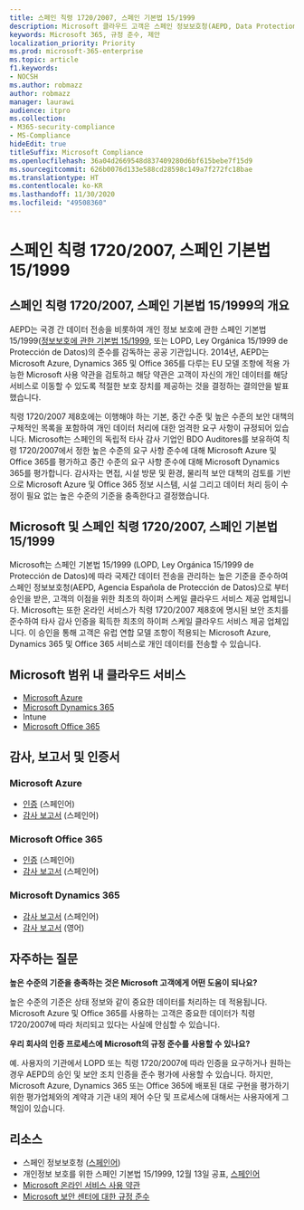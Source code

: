 ```yaml
---
title: 스페인 칙령 1720/2007, 스페인 기본법 15/1999
description: Microsoft 클라우드 고객은 스페인 정보보호청(AEPD, Data Protection Agency)을 통해 국경을 넘어 데이터를 전송할 수 있는 권한을 부여 받았습니다.
keywords: Microsoft 365, 규정 준수, 제안
localization_priority: Priority
ms.prod: microsoft-365-enterprise
ms.topic: article
f1.keywords:
- NOCSH
ms.author: robmazz
author: robmazz
manager: laurawi
audience: itpro
ms.collection:
- M365-security-compliance
- MS-Compliance
hideEdit: true
titleSuffix: Microsoft Compliance
ms.openlocfilehash: 36a04d2669548d837409280d6bf615bebe7f15d9
ms.sourcegitcommit: 626b0076d133e588cd28598c149a7f272fc18bae
ms.translationtype: HT
ms.contentlocale: ko-KR
ms.lasthandoff: 11/30/2020
ms.locfileid: "49508360"
---
```

# <a name="spanish-royal-decree-17202007-spanish-organic-law-151999"></a>스페인 칙령 1720/2007, 스페인 기본법 15/1999

## <a name="spanish-royal-decree-17202007-spanish-organic-law-151999-overview"></a>스페인 칙령 1720/2007, 스페인 기본법 15/1999의 개요

AEPD는 국경 간 데이터 전송을 비롯하여 개인 정보 보호에 관한 스페인 기본법 15/1999([정보보호에 관한 기본법 15/1999](https://www.boe.es/buscar/act.php?id=BOE-A-1999-23750), 또는 LOPD, Ley Orgánica 15/1999 de Protección de Datos)의 준수를 감독하는 공공 기관입니다. 2014년, AEPD는 Microsoft Azure, Dynamics 365 및 Office 365를 다루는 EU 모델 조항에 적용 가능한 Microsoft 사용 약관을 검토하고 해당 약관은 고객이 자신의 개인 데이터를 해당 서비스로 이동할 수 있도록 적절한 보호 장치를 제공하는 것을 결정하는 결의안을 발표했습니다.

칙령 1720/2007 제8호에는 이행해야 하는 기본, 중간 수준 및 높은 수준의 보안 대책의 구체적인 목록을 포함하여 개인 데이터 처리에 대한 엄격한 요구 사항이 규정되어 있습니다. Microsoft는 스페인의 독립적 타사 감사 기업인 BDO Auditores를 보유하여 칙령 1720/2007에서 정한 높은 수준의 요구 사항 준수에 대해 Microsoft Azure 및 Office 365를 평가하고 중간 수준의 요구 사항 준수에 대해 Microsoft Dynamics 365를 평가합니다. 감사자는 면접, 시설 방문 및 환경, 물리적 보안 대책의 검토를 기반으로 Microsoft Azure 및 Office 365 정보 시스템, 시설 그리고 데이터 처리 등이 수정이 필요 없는 높은 수준의 기준을 충족한다고 결정했습니다.

## <a name="microsoft-and-spanish-royal-decree-17202007-spanish-organic-law-151999"></a>Microsoft 및 스페인 칙령 1720/2007, 스페인 기본법 15/1999

Microsoft는 스페인 기본법 15/1999 (LOPD, Ley Orgánica 15/1999 de Protección de Datos)에 따라 국제간 데이터 전송을 관리하는 높은 기준을 준수하여 스페인 정보보호청(AEPD, Agencia Española de Protección de Datos)으로 부터 승인을 받은, 고객의 이점을 위한 최초의 하이퍼 스케일 클라우드 서비스 제공 업체입니다. Microsoft는 또한 온라인 서비스가 칙령 1720/2007 제8호에 명시된 보안 조치를 준수하여 타사 감사 인증을 획득한 최초의 하이퍼 스케일 클라우드 서비스 제공 업체입니다. 이 승인을 통해 고객은 유럽 연합 모델 조항이 적용되는 Microsoft Azure, Dynamics 365 및 Office 365 서비스로 개인 데이터를 전송할 수 있습니다.

## <a name="microsoft-in-scope-cloud-services"></a>Microsoft 범위 내 클라우드 서비스

- [Microsoft Azure](https://aka.ms/AzureCompliance)
- [Microsoft Dynamics 365](https://aka.ms/d365-compliance-list)
- Intune
- [Microsoft Office 365](https://aka.ms/o365-compliance-framework)

## <a name="audits-reports-and-certificates"></a>감사, 보고서 및 인증서

### <a name="microsoft-azure"></a>Microsoft Azure

- [인증](https://servicetrust.microsoft.com/ViewPage/MSComplianceGuide?command=Download&downloadType=Document&downloadId=1b6465af-d3c7-4738-be6e-3ab31c01b839&docTab=4ce99610-c9c0-11e7-8c2c-f908a777fa4d_GRC_Assessment_Reports) (스페인어)
- [감사 보고서](https://servicetrust.microsoft.com/ViewPage/MSComplianceGuide?command=Download&downloadType=Document&downloadId=10c093a0-1f83-43c5-8f47-3ddc481cc2e9&docTab=4ce99610-c9c0-11e7-8c2c-f908a777fa4d_GRC_Assessment_Reports) (스페인어)

### <a name="microsoft-office-365"></a>Microsoft Office 365

- [인증](https://servicetrust.microsoft.com/ViewPage/MSComplianceGuide?command=Download&downloadType=Document&downloadId=0455a8c5-f458-40c4-b7bb-b936b5ab99f5&docTab=4ce99610-c9c0-11e7-8c2c-f908a777fa4d_GRC_Assessment_Reports) (스페인어)
- [감사 보고서](https://servicetrust.microsoft.com/ViewPage/MSComplianceGuide?command=Download&downloadType=Document&downloadId=aecfad3e-2a46-44fd-96fb-1cbe83c6a00d&docTab=4ce99610-c9c0-11e7-8c2c-f908a777fa4d_GRC_Assessment_Reports) (스페인어)

### <a name="microsoft-dynamics-365"></a>Microsoft Dynamics 365

- [감사 보고서](https://servicetrust.microsoft.com/ViewPage/MSComplianceGuide?command=Download&downloadType=Document&downloadId=1339c931-f316-4521-88fc-d60ef1d84106&docTab=4ce99610-c9c0-11e7-8c2c-f908a777fa4d_GRC_Assessment_Reports) (스페인어)
- [감사 보고서](https://servicetrust.microsoft.com/ViewPage/MSComplianceGuide?command=Download&downloadType=Document&downloadId=9efdba37-fa64-4d09-9703-714187435024&docTab=4ce99610-c9c0-11e7-8c2c-f908a777fa4d_GRC_Assessment_Reports) (영어)

## <a name="frequently-asked-questions"></a>자주하는 질문

**높은 수준의 기준을 충족하는 것은 Microsoft 고객에게 어떤 도움이 되나요?**

높은 수준의 기준은 상태 정보와 같이 중요한 데이터를 처리하는 데 적용됩니다. Microsoft Azure 및 Office 365를 사용하는 고객은 중요한 데이터가 칙령 1720/2007에 따라 처리되고 있다는 사실에 안심할 수 있습니다.

**우리 회사의 인증 프로세스에 Microsoft의 규정 준수를 사용할 수 있나요?**

예. 사용자의 기관에서 LOPD 또는 칙령 1720/2007에 따라 인증을 요구하거나 원하는 경우 AEPD의 승인 및 보안 조치 인증을 준수 평가에 사용할 수 있습니다. 하지만, Microsoft Azure, Dynamics 365 또는 Office 365에 배포된 대로 구현을 평가하기 위한 평가업체와의 계약과 기관 내의 제어 수단 및 프로세스에 대해서는 사용자에게 그 책임이 있습니다.

## <a name="resources"></a>리소스

- 스페인 정보보호청 ([스페인어](https://www.agpd.es/portalwebAGPD/index-ides-idphp.php))
- 개인정보 보호를 위한 스페인 기본법 15/1999, 12월 13일 공표, [스페인어](https://www.boe.es/buscar/act.php?id=BOE-A-1999-23750)
- [Microsoft 온라인 서비스 사용 약관](https://aka.ms/Online-Services-Terms)
- [Microsoft 보안 센터에 대한 규정 준수](https://www.microsoft.com/trust-center/compliance/compliance-overview)
